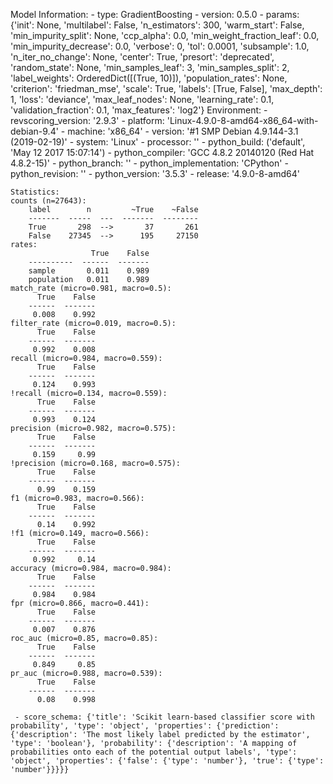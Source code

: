 Model Information:
	 - type: GradientBoosting
	 - version: 0.5.0
	 - params: {'init': None, 'multilabel': False, 'n_estimators': 300, 'warm_start': False, 'min_impurity_split': None, 'ccp_alpha': 0.0, 'min_weight_fraction_leaf': 0.0, 'min_impurity_decrease': 0.0, 'verbose': 0, 'tol': 0.0001, 'subsample': 1.0, 'n_iter_no_change': None, 'center': True, 'presort': 'deprecated', 'random_state': None, 'min_samples_leaf': 3, 'min_samples_split': 2, 'label_weights': OrderedDict([(True, 10)]), 'population_rates': None, 'criterion': 'friedman_mse', 'scale': True, 'labels': [True, False], 'max_depth': 1, 'loss': 'deviance', 'max_leaf_nodes': None, 'learning_rate': 0.1, 'validation_fraction': 0.1, 'max_features': 'log2'}
	Environment:
	 - revscoring_version: '2.9.3'
	 - platform: 'Linux-4.9.0-8-amd64-x86_64-with-debian-9.4'
	 - machine: 'x86_64'
	 - version: '#1 SMP Debian 4.9.144-3.1 (2019-02-19)'
	 - system: 'Linux'
	 - processor: ''
	 - python_build: ('default', 'May 12 2017 15:07:14')
	 - python_compiler: 'GCC 4.8.2 20140120 (Red Hat 4.8.2-15)'
	 - python_branch: ''
	 - python_implementation: 'CPython'
	 - python_revision: ''
	 - python_version: '3.5.3'
	 - release: '4.9.0-8-amd64'
	
	Statistics:
	counts (n=27643):
		label        n         ~True    ~False
		-------  -----  ---  -------  --------
		True       298  -->       37       261
		False    27345  -->      195     27150
	rates:
		              True    False
		----------  ------  -------
		sample       0.011    0.989
		population   0.011    0.989
	match_rate (micro=0.981, macro=0.5):
		  True    False
		------  -------
		 0.008    0.992
	filter_rate (micro=0.019, macro=0.5):
		  True    False
		------  -------
		 0.992    0.008
	recall (micro=0.984, macro=0.559):
		  True    False
		------  -------
		 0.124    0.993
	!recall (micro=0.134, macro=0.559):
		  True    False
		------  -------
		 0.993    0.124
	precision (micro=0.982, macro=0.575):
		  True    False
		------  -------
		 0.159     0.99
	!precision (micro=0.168, macro=0.575):
		  True    False
		------  -------
		  0.99    0.159
	f1 (micro=0.983, macro=0.566):
		  True    False
		------  -------
		  0.14    0.992
	!f1 (micro=0.149, macro=0.566):
		  True    False
		------  -------
		 0.992     0.14
	accuracy (micro=0.984, macro=0.984):
		  True    False
		------  -------
		 0.984    0.984
	fpr (micro=0.866, macro=0.441):
		  True    False
		------  -------
		 0.007    0.876
	roc_auc (micro=0.85, macro=0.85):
		  True    False
		------  -------
		 0.849     0.85
	pr_auc (micro=0.988, macro=0.539):
		  True    False
		------  -------
		  0.08    0.998
	
	 - score_schema: {'title': 'Scikit learn-based classifier score with probability', 'type': 'object', 'properties': {'prediction': {'description': 'The most likely label predicted by the estimator', 'type': 'boolean'}, 'probability': {'description': 'A mapping of probabilities onto each of the potential output labels', 'type': 'object', 'properties': {'false': {'type': 'number'}, 'true': {'type': 'number'}}}}}

